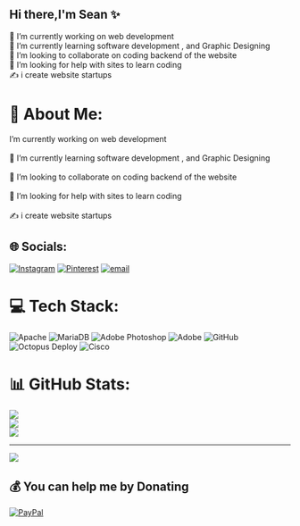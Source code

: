 ## Hi there,I'm Sean ✨


 🔭 I’m currently working on web development <br/>
 🌱 I’m currently learning software development , and Graphic Designing<br/>
👯 I’m looking to collaborate on coding backend of the website<br/>
🤔 I’m looking for help with sites to learn coding<br/>
✍️ i create website startups
# 💫 About Me:
 I’m currently working on web development <br/><br> 🌱 I’m currently learning software development , and Graphic Designing<br/><br>👯 I’m looking to collaborate on coding backend of the website<br/><br>🤔 I’m looking for help with sites to learn coding<br/><br>✍️ i create website startups<br>


## 🌐 Socials:
[![Instagram](https://img.shields.io/badge/Instagram-%23E4405F.svg?logo=Instagram&logoColor=white)](https://instagram.com/ontopsean.zw) [![Pinterest](https://img.shields.io/badge/Pinterest-%23E60023.svg?logo=Pinterest&logoColor=white)](https://pinterest.com/seanzee) [![email](https://img.shields.io/badge/Email-D14836?logo=gmail&logoColor=white)](mailto:seanzee341@gmail.com) 

# 💻 Tech Stack:
![Apache](https://img.shields.io/badge/apache-%23D42029.svg?style=for-the-badge&logo=apache&logoColor=white) ![MariaDB](https://img.shields.io/badge/MariaDB-003545?style=for-the-badge&logo=mariadb&logoColor=white) ![Adobe Photoshop](https://img.shields.io/badge/adobe%20photoshop-%2331A8FF.svg?style=for-the-badge&logo=adobe%20photoshop&logoColor=white) ![Adobe](https://img.shields.io/badge/adobe-%23FF0000.svg?style=for-the-badge&logo=adobe&logoColor=white) ![GitHub](https://img.shields.io/badge/github-%23121011.svg?style=for-the-badge&logo=github&logoColor=white) ![Octopus Deploy](https://img.shields.io/badge/octopus%20deploy-0D80D8?style=for-the-badge&logo=octopusdeploy&logoColor=white) ![Cisco](https://img.shields.io/badge/cisco-%23049fd9.svg?style=for-the-badge&logo=cisco&logoColor=black)
# 📊 GitHub Stats:
![](https://github-readme-stats.vercel.app/api?username=seanzee123&theme=blue_navy&hide_border=false&include_all_commits=true&count_private=true)<br/>
![](https://nirzak-streak-stats.vercel.app/?user=seanzee123&theme=blue_navy&hide_border=false)<br/>
![](https://github-readme-stats.vercel.app/api/top-langs/?username=seanzee123&theme=blue_navy&hide_border=false&include_all_commits=true&count_private=true&layout=compact)

---
[![](https://visitcount.itsvg.in/api?id=seanzee123&icon=0&color=0)](https://visitcount.itsvg.in)

  ## 💰 You can help me by Donating
  [![PayPal](https://img.shields.io/badge/PayPal-00457C?style=for-the-badge&logo=paypal&logoColor=white)](https://paypal.me/seanzee341@gmail.com) 

  
<!-- Proudly created with GPRM ( https://gprm.itsvg.in ) -->
  
